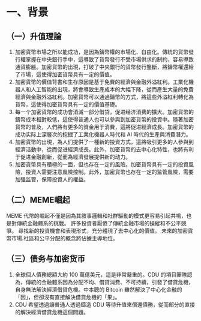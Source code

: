 # 一、背景
## （一）升值理論

1. 加密貨幣市場之所以能成功，是因為鑄幣權的市場化、自由化。傳統的貨幣發行權掌握在中央銀行手中，這導致了貨幣發行不受市場供求的制約，容易導致通貨膨脹。加密貨幣的出現，打破了中央銀行的貨幣發行壟斷，將鑄幣權還給了市場，這使得加密貨幣具有一定的價值。
2. 加密貨幣的價值背書和生存原因是基于免費的經濟與金融外溢紅利。工業化機器人和人工智能的出現，將會導致生產成本的大幅下降，從而產生大量的免費經濟與金融外溢紅利。加密貨幣可以通過鑄幣的方式，將這些外溢紅利轉化為貨幣，這使得加密貨幣具有一定的價值基礎。
3. 每一个加密貨幣的成功會消滅一部分借贷，促进经济消费的擴大。加密貨幣的鑄幣成本相對較低，這使得普通人也可以參與到加密貨幣的投資中。隨著加密貨幣的普及，人們將有更多的資金用于消費，這將促进經濟成長。加密貨幣的成功实际上深層次的挖掘了工業化機器人時代和 AI 時代的生產與消費潛力。
4. 加密貨幣的出現，為人们提供了一種新的投資方式，這將吸引更多的人參與到經濟活動中，從而促进經濟成長。此外，加密貨幣的去中心化特性，也將有利于促进金融創新，從而為經濟發展提供新的动力。
5. 加密貨幣具有積極的一面，但也存在一定的風險。加密貨幣具有一定的投資風險，投資人需要注意風險控制。此外，加密貨幣也存在一定的监管風險，需要加强监管，保障投資人的權益。


## （二）MEME崛起

MEME 代幣的崛起不僅是因為其敘事邏輯和社群驅動的模式更容易引起共鳴，也是對傳統金融體系的挑戰。 許多投資者厭倦了傳統金融市場的操縱和不公平競爭。 尋找新的投資機會和表現形式，充分體現了去中心化的價值。 未來的加密貨幣市場.社區和公平分配的概念將佔據主導地位。

## （三）债务与加密货币
1. 全球個人債務總額大約 100 萬億美元，這是非常嚴重的。CDU 的項目團隊認為，傳統的金融體系因為分配不均、借貸消費、不可持續，引發了借貸危機，自身無法解決經濟借貸危機。中本聰的 Bitcoin 雖然解決了中心化金融的「因」，但卻沒有直接解決借貸危機的「果」。
2. CDU 希望透過讓普通人透過鑄造 CDU 等待升值來償還債務，從而部分的直接的解決經濟借貸危機這個問題。

